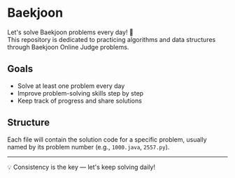 # Baekjoon

Let's solve Baekjoon problems every day! 🚀  
This repository is dedicated to practicing algorithms and data structures through Baekjoon Online Judge problems.  

## Goals
- Solve at least one problem every day
- Improve problem-solving skills step by step
- Keep track of progress and share solutions

## Structure
Each file will contain the solution code for a specific problem, usually named by its problem number (e.g., `1000.java`, `2557.py`).

---

💡 Consistency is the key — let's keep solving daily!
 
